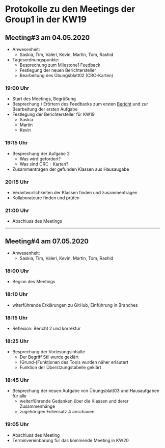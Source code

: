 # Protokolle zu den Meetings der Group1 in der KW19

## Meeting#3 am 04.05.2020

* Anwesenheit:
  * Saskia, Tim, Valeri, Kevin, Martin, Tom, Rashid
* Tagesordnungspunkte:
  * Besprechung zum Milestone1 Feedback
  * Festlegung der neuen Berichtersteller
  * Bearbeitung des Übungsblatt02 (CRC-Karten)

### 19:00 Uhr

* Start des Meetings, Begrüßung
* Besprechung / Erörtern des Feedbacks zum ersten [Bericht](../milestone2/berichtGroup1KW19.md "2. Bericht aus KW19") und zur Bearbeitung der ersten Aufgabe
* Festlegung der Berichtersteller für KW19
  * Saskia
  * Martin
  * Kevin

### 19:15 Uhr

* Besprechung der Aufgabe 2
  * Was wird gefordert?
  * Was sind CRC - Karten?
* Zusammentragen der gefunden Klassen aus Hausaugabe

### 20:15 Uhr

* Verantworlichkeiten der Klassen finden und zusammentragen
* Kollaborateure finden und prüfen

### 21:00 Uhr

* Abschluss des Meetings

___

## Meeting#4 am 07.05.2020

* Anwesenheit:
  * Saskia, Tim, Valeri, Kevin, Martin, Tom, Rashid

### 18:00 Uhr

* Beginn des Meetings

### 18:10 Uhr

* witerführende Erklärungen zu GitHub, Einführung in Branches

### 18:15 Uhr

* Reflexion: Bericht 2 und korrektur

### 18:25 Uhr

* Besprechung der Vorlesungsinhalte
  * Der Begriff Stil wurde geklärt
  * (Grund-)Funktionen des Tools wurden näher erläutert
  * Funktion der Überstzungstabelle geklärt

### 18:45 Uhr

* Besprechung der neuen Aufgabe von Übungsblatt03 und Hausaufgaben für alle
  * weiterführende Gedanken über die Klassen und derer Zusammenhänge
  * zugehörigen Foliensatz 4 anschauen

### 19:05 Uhr

* Abschluss des Meeting
* Terminvereinbarung für das kommende Meeting in KW20
